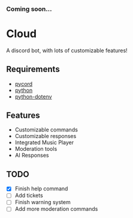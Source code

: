 ### Coming soon...

# Cloud
A discord bot, with lots of customizable features!

## Requirements
- [pycord](https://pycord.dev)
- [python](https://python.org)
- [python-dotenv](https://pypi.org/project/python-dotenv/)

## Features
- Customizable commands
- Customizable responses
- Integrated Music Player
- Moderation tools
- AI Responses

## TODO

- [x] Finish help command
- [ ] Add tickets
- [ ] Finish warning system
- [ ] Add more moderation commands